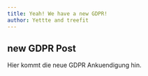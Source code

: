```yaml
---
title: Yeah! We have a new GDPR! 
author: Yettte and treefit 
---
```

## new GDPR Post
Hier kommt die neue GDPR Ankuendigung hin.
